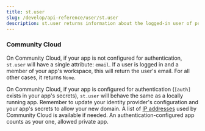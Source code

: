 ```yaml
---
title: st.user
slug: /develop/api-reference/user/st.user
description: st.user returns information about the logged-in user of private apps on Streamlit Community Cloud.
---
```


<Autofunction function="streamlit.user" oldName="streamlit.experimental_user" />

### Community Cloud

On Community Cloud, if your app is not configured for authentication, `st.user` will have a single attribute: `email`. If a user is logged in and a member of your app's workspace, this will return the user's email. For all other cases, it returns `None`.

On Community Cloud, if your app is configured for authentication (`[auth]` exists in your app's secrets), `st.user` will behave the same as a locally running app. Remember to update your identity provider's configuration and your app's secrets to allow your new domain. A list of [IP addresses](/deploy/streamlit-community-cloud/status#ip-addresses) used by Community Cloud is available if needed. An authentication-configured app counts as your one, allowed private app.

<Autofunction function="streamlit.user.to_dict" oldName="streamlit.experimental_user.to_dict" />
